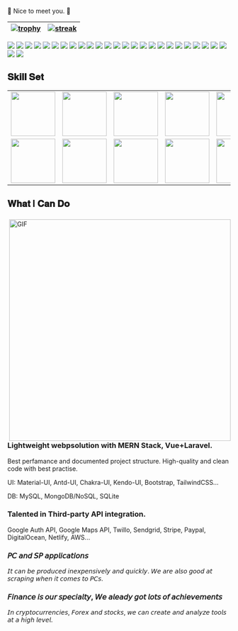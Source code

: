 👋 Nice to meet you. 🍻

<table>
<thead>
<tr>
<th><a href="https://github-readme-streak-stats.herokuapp.com/?user=tkohli" rel="nofollow"><img src="https://camo.githubusercontent.com/4df1ee7c70f867a7175a1c529663d372dba31189ce7bef285a4890729366610f/68747470733a2f2f6769746875622d726561646d652d73747265616b2d73746174732e6865726f6b756170702e636f6d2f3f757365723d746b6f686c69267468656d653d6d65726b6f" alt="trophy" data-canonical-src="https://github-readme-streak-stats.herokuapp.com/?user=tkohli&amp;theme=merko" style="max-width: 100%;"></a></th>
<th><a href="https://github-profile-trophy.vercel.app/?username=tkohli" rel="nofollow"><img src="https://camo.githubusercontent.com/841086315c1e539a10fe125dd29dc05ef44686ca6969e1c6aa14db46a8efb4eb/68747470733a2f2f6769746875622d70726f66696c652d74726f7068792e76657263656c2e6170702f3f757365726e616d653d746b6f686c69267468656d653d6461726b687562266e6f2d62673d7472756526726f773d3226636f6c756d6e3d33266d617267696e2d773d3135266d617267696e2d683d3135" alt="streak" data-canonical-src="https://github-profile-trophy.vercel.app/?username=tkohli&amp;theme=darkhub&amp;no-bg=true&amp;row=2&amp;column=3&amp;margin-w=15&amp;margin-h=15" style="max-width: 100%;"></a></th>
</tr>
</thead>
</table>

![](https://img.shields.io/badge/Framework-React-informational?style=flat&logo=react&logoColor=white&color=3bac3a)
![](https://img.shields.io/badge/Framework-Vue-informational?style=flat&logo=vue.js&logoColor=white&color=3bac3a)
![](https://img.shields.io/badge/Framework-Angular-informational?style=flat&logo=angular&logoColor=white&color=3bac3a)
![](https://img.shields.io/badge/Framework-Ruby_On_Rails-informational?style=flat&logo=ruby&logoColor=white&color=3bac3a)
![](https://img.shields.io/badge/Framework-Laravel-informational?style=flat&logo=laravel&logoColor=white&color=3bac3a)
![](https://img.shields.io/badge/Framework-Electron-informational?style=flat&logo=electron&logoColor=white&color=3bac3a)
![](https://img.shields.io/badge/Framework-React_Native-informational?style=flat&logo=react&logoColor=white&color=3bac3a)
![](https://img.shields.io/badge/Framework-Ionic-informational?style=flat&logo=ionic&logoColor=white&color=3bac3a)
![](https://img.shields.io/badge/Framework-Quasar-informational?style=flat&logo=quasar&logoColor=white&color=3bac3a)
![](https://img.shields.io/badge/Framework-Native_Script-informational?style=flat&logo=nativescript&logoColor=white&color=3bac3a)
![](https://img.shields.io/badge/Language-JavaScript-informational?style=flat&logo=javascript&logoColor=white&color=3bac3a)
![](https://img.shields.io/badge/Language-TypeScript-informational?style=flat&logo=typescript&logoColor=white&color=3bac3a)
![](https://img.shields.io/badge/Language-PHP-informational?style=flat&logo=php&logoColor=white&color=3bac3a)
![](https://img.shields.io/badge/Language-Python-informational?style=flat&logo=python&logoColor=white&color=3bac3a)
![](https://img.shields.io/badge/Language-Go-informational?style=flat&logo=go&logoColor=white&color=3bac3a)
![](https://img.shields.io/badge/CI/CD-Github_Action-informational?style=flat&logo=github&logoColor=white&color=3bac3a)
![](https://img.shields.io/badge/CI/CD-Jenkins-informational?style=flat&logo=jenkins&logoColor=white&color=3bac3a)
![](https://img.shields.io/badge/CI/CD-Circle_CI-informational?style=flat&logo=circleci&logoColor=white&color=3bac3a)
![](https://img.shields.io/badge/Database-PostgreSQL-informational?style=flat&logo=postgresql&logoColor=white&color=3bac3a)
![](https://img.shields.io/badge/Database-MySQL-informational?style=flat&logo=mysql&logoColor=white&color=3bac3a)
![](https://img.shields.io/badge/Database-MongoDB-informational?style=flat&logo=mongodb&logoColor=white&color=3bac3a)
![](https://img.shields.io/badge/Database-Sqlite-informational?style=flat&logo=sqlite&logoColor=white&color=3bac3a)
![](https://img.shields.io/badge/OS-MacOS-informational?style=flat&logo=apple&logoColor=white&color=3bac3a)
![](https://img.shields.io/badge/Shell-Bash-informational?style=flat&logo=gnu-bash&logoColor=white&color=3bac3a)
![](https://img.shields.io/badge/Tools-Docker-informational?style=flat&logo=docker&logoColor=white&color=3bac3a)
![](https://img.shields.io/badge/Cloud-Digital_Ocean-informational?style=flat&logo=digitalocean&logoColor=white&color=3bac3a)
![](https://img.shields.io/badge/Cloud-AWS-informational?style=flat&logo=Amazon&logoColor=white&color=3bac3a)

## 𝐒𝐤𝐢𝐥𝐥 𝐒𝐞𝐭
<table>
  <tr>
    <td><img src="https://cdn.iconscout.com/icon/free/png-64/nginx-4-1174926.png" width="100"></td>
    <td><img src="https://cdn.iconscout.com/icon/free/png-64/node-js-1174925.png" width="100"></td>
    <td><img src="https://cdn.iconscout.com/icon/free/png-64/react-3-1175109.png" width="100"></td>
    <td><img src="https://cdn.iconscout.com/icon/free/png-64/vue-282497.png" width="100"></td>
    <td><img src="https://cdn.iconscout.com/icon/free/png-64/javascript-24-1174950.png" width="100"></td>
    <td><img src="https://cdn.iconscout.com/icon/free/png-64/github-170-1175028.png" width="100"></td>
    <td><img src="https://cdn.iconscout.com/icon/free/png-64/mysql-18-1174938.png" width="100"></td>
    <td><img src="https://cdn.iconscout.com/icon/free/png-64/java-59-1174952.png" width="100"></td>
    <td><img src="https://cdn.iconscout.com/icon/free/png-64/cakephp-3-1175050.png" width="100"></td>
    <td><img src="https://cdn.iconscout.com/icon/free/png-64/html5-2474805-2056091.png" width="100"></td>
    <td><img src="https://cdn.iconscout.com/icon/free/png-64/webpack-1-1174980.png" width="100"></td>
    <td><img src="https://cdn.iconscout.com/icon/free/png-64/visualstudio-1-1174964.png" width="100"></td>
    <td><img src="https://cdn.iconscout.com/icon/free/png-64/django-11-1175036.png" width="100"></td>
    <td><img src="https://cdn.iconscout.com/icon/free/png-64/wordpress-2752021-2284838.png" width="100"></td>
   </tr>
    <tr>
      <td><img src="https://cdn.iconscout.com/icon/free/png-64/asp-3-226071.png" width="100"></td>
      <td><img src="https://cdn.iconscout.com/icon/free/png-64/python-2-226051.png" width="100"></td>
      <td><img src="https://cdn.iconscout.com/icon/free/png-64/laravel-226015.png" width="100"></td>
    <td><img src="https://cdn.iconscout.com/icon/free/png-64/typescript-1174965.png" width="100"></td>
    <td><img src="https://cdn.iconscout.com/icon/free/png-64/symfony-3-1174988.png" width="100"></td>
    <td><img src="https://cdn.iconscout.com/icon/free/png-64/swift-18-1174990.png" width="100"></td>
    <td><img src="https://cdn.iconscout.com/icon/free/png-64/rubymine-1175004.png" width="100"></td>
    <td><img src="https://cdn.iconscout.com/icon/free/png-64/ionic-4-1175016.png" width="100"></td>
    <td><img src="https://cdn.iconscout.com/icon/free/png-64/pycharm-1175008.png" width="100"></td>
    <td><img src="https://cdn.iconscout.com/icon/free/png-64/gradle-2-1174969.png" width="100"></td>
    <td><img src="https://cdn.iconscout.com/icon/free/png-64/go-76-1175027.png" width="100"></td>
    <td><img src="https://cdn.iconscout.com/icon/free/png-64/apple-1237-1174963.png" width="100"></td>
    <td><img src="https://cdn.iconscout.com/icon/free/png-64/electron-67-1175035.png" width="100"></td>
    <td><img src="https://cdn.iconscout.com/icon/free/png-64/angular-3-226070.png" width="100"></td>
   </tr>
  </table>
  
## 𝐖𝐡𝐚𝐭 I 𝐂𝐚𝐧 𝐃𝐨

<div>
<img align="right" alt="GIF" src="https://github.com/abhisheknaiidu/abhisheknaiidu/blob/master/code.gif?raw=true" width="500" />
 
### Lightweight webpsolution with MERN Stack, Vue+Laravel.
Best perfamance and documented project structure. High-quality and clean code with best practise.

UI: Material-UI, Antd-UI, Chakra-UI, Kendo-UI, Bootstrap, TailwindCSS...

DB: MySQL, MongoDB/NoSQL, SQLite

### Talented in Third-party API integration.
Google Auth API, Google Maps API, Twillo, Sendgrid, Stripe, Paypal, DigitalOcean, Netlify, AWS...

### 𝘗𝘊 𝘢𝘯𝘥 𝘚𝘗 𝘢𝘱𝘱𝘭𝘪𝘤𝘢𝘵𝘪𝘰𝘯𝘴
𝘐𝘵 𝘤𝘢𝘯 𝘣𝘦 𝘱𝘳𝘰𝘥𝘶𝘤𝘦𝘥 𝘪𝘯𝘦𝘹𝘱𝘦𝘯𝘴𝘪𝘷𝘦𝘭𝘺 𝘢𝘯𝘥 𝘲𝘶𝘪𝘤𝘬𝘭𝘺. 𝘞𝘦 𝘢𝘳𝘦 𝘢𝘭𝘴𝘰 𝘨𝘰𝘰𝘥 𝘢𝘵 𝘴𝘤𝘳𝘢𝘱𝘪𝘯𝘨 𝘸𝘩𝘦𝘯 𝘪𝘵 𝘤𝘰𝘮𝘦𝘴 𝘵𝘰 𝘗𝘊𝘴.

### 𝘍𝘪𝘯𝘢𝘯𝘤𝘦 𝘪𝘴 𝘰𝘶𝘳 𝘴𝘱𝘦𝘤𝘪𝘢𝘭𝘵𝘺, 𝘞𝘦 𝘢𝘭𝘦𝘢𝘥𝘺 𝘨𝘰𝘵 𝘭𝘰𝘵𝘴 𝘰𝘧 𝘢𝘤𝘩𝘪𝘦𝘷𝘦𝘮𝘦𝘯𝘵𝘴
𝘐𝘯 𝘤𝘳𝘺𝘱𝘵𝘰𝘤𝘶𝘳𝘳𝘦𝘯𝘤𝘪𝘦𝘴, 𝘍𝘰𝘳𝘦𝘹 𝘢𝘯𝘥 𝘴𝘵𝘰𝘤𝘬𝘴, 𝘸𝘦 𝘤𝘢𝘯 𝘤𝘳𝘦𝘢𝘵𝘦 𝘢𝘯𝘥 𝘢𝘯𝘢𝘭𝘺𝘻𝘦 𝘵𝘰𝘰𝘭𝘴 𝘢𝘵 𝘢 𝘩𝘪𝘨𝘩 𝘭𝘦𝘷𝘦𝘭.

</div>

